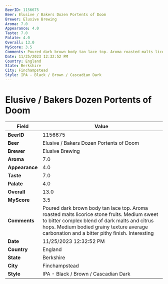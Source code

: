 ```yaml
---
BeerID: 1156675
Beer: Elusive / Bakers Dozen Portents of Doom
Brewer: Elusive Brewing
Aroma: 7.0
Appearance: 4.0
Taste: 7.0
Palate: 4.0
Overall: 13.0
MyScore: 3.5
Comments: Poured dark brown body tan lace top. Aroma roasted malts licorice stone fruits. Medium sweet to bitter complex blend of dark malts and citrus hops. Medium bodied grainy texture average carbonation and a bitter pithy finish. Interesting
Date: 11/25/2023 12:32:52 PM
Country: England
State: Berkshire
City: Finchampstead
Style: IPA - Black / Brown / Cascadian Dark
---
```


# Elusive / Bakers Dozen Portents of Doom

| Field         | Value |
|---------------|-------|
| **BeerID** | 1156675 |
| **Beer** | Elusive / Bakers Dozen Portents of Doom |
| **Brewer** | Elusive Brewing |
| **Aroma** | 7.0 |
| **Appearance** | 4.0 |
| **Taste** | 7.0 |
| **Palate** | 4.0 |
| **Overall** | 13.0 |
| **MyScore** | 3.5 |
| **Comments** | Poured dark brown body tan lace top. Aroma roasted malts licorice stone fruits. Medium sweet to bitter complex blend of dark malts and citrus hops. Medium bodied grainy texture average carbonation and a bitter pithy finish. Interesting  |
| **Date** | 11/25/2023 12:32:52 PM |
| **Country** | England |
| **State** | Berkshire |
| **City** | Finchampstead |
| **Style** | IPA - Black / Brown / Cascadian Dark |
